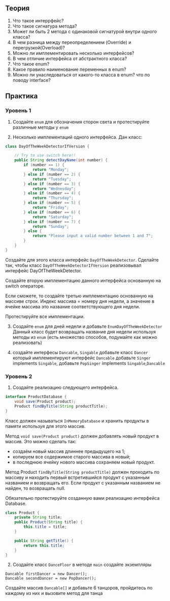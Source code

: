 ## Теория
1. Что такое интеррфейс?
2. Что такое сигнатура метода?
3. Может ли быть 2 метода с одинаковой сигнатурой внутри одного класса?
4. В чем разница между переопределением (Override) и перегрузкой(Overload)?
5. Можно ли имплементировать несколько интерфейсов?
6. В чем отличие интерфейса от абстрактного класса?
7. Что такое enum?
8. Какое правило наименование переменных в enum?
9. Можно ли унаследоваться от какого-то класса в enum? что по поводу interface? 

## Практика
### Уровень 1
1. Создайте `enum` для обозначения сторон света и протестируйте различные методы у `enum`

2. Несколько имплементаций одного интерфейса.
   Дан класс:
```java
class DayOfTheWeekDetectorIfVersion {

	// Try to use switch here!!
	public String detectDayName(int number) {
        if (number == 1) {
            return "Monday";
        } else if (number == 2) {
            return "Tuesday";
        } else if (number == 3) {
            return "Wednesday";
        } else if (number == 4) {
            return "Thursday";
        } else if (number == 5) {
            return "Friday";
        } else if (number == 6) {
            return "Saturday";
        } else if (number == 7) {
            return "Sunday";
        } else {
            return "Please input a valid number between 1 and 7";
        }
    }
}
```

Создайте для этого класса интерфейс `DayOfTheWeekDetector`.
Сделайте так, чтобы класс `DayOfTheWeekDetectorIfVersion` реализовывал интерфейс DayOfTheWeekDetector.

Создайте вторую имплементацию данного интерфейса основанную на switch операторе.

Если сможете, то создайте третью имплементацию основанную на массиве строк.
Индекс массива = номеру дня недели, а значение в ячейке массива это название соответствующего
дня недели.

Протестируйте все имплементации.

3. Создайте `enum` для дней недели и добавьте `EnumDayOfTheWeekDetector`
   Данный класс будет возвращать название дня недели используя методы из `enum` (есть множество способов, подумайте как можно реализовать)

4. создайте интерфесы `Dancable`, `Singable` добавьте класс `Dancer` который имплементируют интерфейс `Dancable`
   добавьте `Singer` implements `Singable`, добавьте `PopSinger` implements `Singable`,`Dancable`

### Уровень 2

1. Создайте реализацию следующего интерфейса.
```java
interface ProductDatabase {
    void save(Product product);
    Product findByTitle(String productTitle);
}
```

Класс должен называться `InMemoryDatabase` и хранить продукты в памяти
используя для этого массив.

Метод `void save(Product product)` должен добавлять новый продукт в массив.
Это можно сделать так:
- создаём новый массив длиннее предыдущего на 1;
- копируем все содержимое старого массива в новый;
- в последнюю ячейку нового массива сохраняем новый продукт.

Метод Product `findByTitle(String productTitle)` должен проходить
по массиву и находить первый встретившийся продукт с указанным
названием и возвращать его. Если продукт с указанным названием
не найден, то возвращать null.

Обязательно протестируйте созданную вами реализацию интерфейса Database.
```java
class Product {
    private String title;
    public Product(String title) {
        this.title = title;
    }

    public String getTitle() {
        return this.title;
    }
}
```

2. Создайте класс `DanceFloor` в методе `main` создайте экземпляры
```
Dancable firstDancer = new Dancer();
Dancable secondDancer = new PopDancer();
```
Создайте массив `Dancable[]` и добавьте 6 танцоров,
пройдитесь по каждому из них и вызовите метод для танца